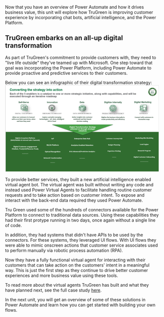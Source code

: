 Now that you have an overview of Power Automate and how it drives business value, this unit will explore how TruGreen is improving customer experience by incorporating chat bots, artificial intelligence, and the Power Platform.

## TruGreen embarks on an all-up digital transformation

As part of TruGreen's commitment to provide customers with, they need to "live life outside" they've teamed up with Microsoft. One step toward that goal was incorporating the Power Platform, including Power Automate to provide proactive and predictive services to their customers. 

Below you can see an infographic of their digital transformation strategy:
    ![Five enablers to turn strategy into action](../media/trugreen-info-graphic.png)

To provide better services, they built a new artificial intelligence enabled virtual agent bot. The virtual agent was built without writing any code and instead used Power Virtual Agents to facilitate handling routine customer requests and to take action based on customer intent. To expose and interact with the back-end data required they used Power Automate.

Tru Green used some of the hundreds of connectors available for the Power Platform to connect to traditional data sources. Using these capabilities they had their first protype running in two days, once again without a single line of code. 

In addition, they had systems that didn't have APIs to be used by the connectors. For these systems, they leveraged UI flows. With UI flows they were able to mimic onscreen actions that customer service associates used to perform manually via robotic process automation (RPA). 

Now they have a fully functional virtual agent for interacting with their customers that can take action on the customers' intent in a meaningful way. This is just the first step as they continue to drive better customer experiences and more business value using these tools. 

To read more about the virtual agents TruGreen has built and what they have planned next, see the full case study [here](https://customers.microsoft.com/story/759484-trugreen-partner-professional-services-power-virtual-agents).

In the next unit, you will get an overview of some of these solutions in Power Automate and learn how you can get started with building your own flows.
